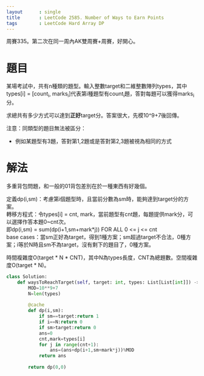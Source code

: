 ```yaml
--- 
layout      : single
title       : LeetCode 2585. Number of Ways to Earn Points
tags        : LeetCode Hard Array DP
---
```

周賽335。第二次在同一周內AK雙周賽+周賽，好開心。  

# 題目
某場考試中，共有n種類的題型。輸入整數target和二維整數陣列types，其中types[i] = [count<sub>i</sub>, marks<sub>i</sub>]代表第i種題型有count<sub>i</sub>題，答對每題可以獲得marks<sub>i</sub>分。  

求總共有多少方式可以達到**正好**target分。答案很大，先模10^9+7後回傳。  

注意：同類型的題目無法被區分：  
- 例如某題型有3題，答對第1,2題或是答對第2,3題被視為相同的方式  

# 解法
多重背包問題，和一般的01背包差別在於一種東西有好幾個。  

定義dp(i,sm)：考慮第i個題型時，且當前分數為sm時，能夠達到target分的方案。  
轉移方程式：令types[i] = cnt, mark，當前題型有cnt題，每題提供mark分，可以選擇作答本題0\~cnt次。  
即dp(i,sm) = sum(dp(i+1,sm+mark\*j)) FOR ALL 0 <= j <= cnt  
base cases：當sm正好為target，得到1種方案；sm超過target不合法，0種方案；i等於N時且sm不為target，沒有剩下的題目了，0種方案。  

時間複雜度O(target \* N \* CNT)，其中N為types長度，CNT為總題數。空間複雜度O(target \* N)。  

```python
class Solution:
    def waysToReachTarget(self, target: int, types: List[List[int]]) -> int:
        MOD=10**9+7
        N=len(types)
        
        @cache
        def dp(i,sm):
            if sm==target:return 1
            if i==N:return 0
            if sm>target:return 0
            ans=0
            cnt,mark=types[i]
            for j in range(cnt+1):
                ans=(ans+dp(i+1,sm+mark*j))%MOD
            return ans
        
        return dp(0,0)
```